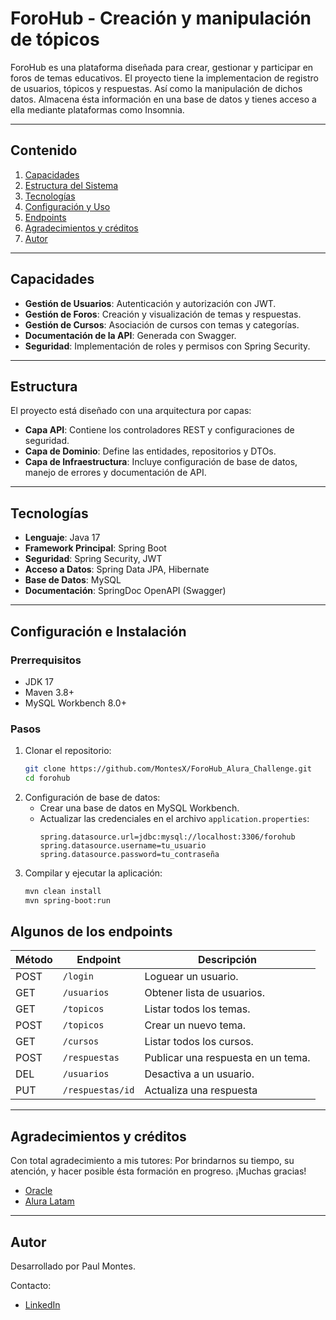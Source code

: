 # ForoHub - Creación y manipulación de tópicos

ForoHub es una plataforma  diseñada para crear, gestionar y participar en foros de temas educativos. El proyecto tiene 
la implementacion de registro de usuarios, tópicos y respuestas. Así como la manipulación
de dichos datos. Almacena ésta información en una base de datos y tienes acceso a ella mediante plataformas como Insomnia.

---

## **Contenido**
1. [Capacidades](#capacidades)
2. [Estructura del Sistema](#estructura)
3. [Tecnologías](#tecnologías)
4. [Configuración y Uso](#configuración-e-instalación)
5. [Endpoints](#endpoints-principales)
6. [Agradecimientos y créditos](#agradecimientos-y-créditos)
7. [Autor](#autor)

---

## **Capacidades**
- **Gestión de Usuarios**: Autenticación y autorización con JWT.
- **Gestión de Foros**: Creación y visualización de temas y respuestas.
- **Gestión de Cursos**: Asociación de cursos con temas y categorías.
- **Documentación de la API**: Generada con Swagger.
- **Seguridad**: Implementación de roles y permisos con Spring Security.

---

## **Estructura**
El proyecto está diseñado con una arquitectura por capas:
- **Capa API**: Contiene los controladores REST y configuraciones de seguridad.
- **Capa de Dominio**: Define las entidades, repositorios y DTOs.
- **Capa de Infraestructura**: Incluye configuración de base de datos, manejo de errores y documentación de API.


---

## **Tecnologías**
- **Lenguaje**: Java 17
- **Framework Principal**: Spring Boot
- **Seguridad**: Spring Security, JWT
- **Acceso a Datos**: Spring Data JPA, Hibernate
- **Base de Datos**: MySQL
- **Documentación**: SpringDoc OpenAPI (Swagger)

---

## **Configuración e Instalación**

### **Prerrequisitos**
- JDK 17
- Maven 3.8+
- MySQL Workbench 8.0+

### **Pasos**
1. Clonar el repositorio:
   ```bash
   git clone https://github.com/MontesX/ForoHub_Alura_Challenge.git
   cd forohub
   ```
2. Configuración de base de datos:
   - Crear una base de datos en MySQL Workbench.
   - Actualizar las credenciales en el archivo `application.properties`:
     ```properties
     spring.datasource.url=jdbc:mysql://localhost:3306/forohub
     spring.datasource.username=tu_usuario
     spring.datasource.password=tu_contraseña
     ```
3. Compilar y ejecutar la aplicación:
   ```bash
   mvn clean install
   mvn spring-boot:run
   ```

## **Algunos de los endpoints**

| Método | Endpoint         | Descripción                        |
|--------|------------------|------------------------------------|
| POST   | `/login`         | Loguear un usuario.                |
| GET    | `/usuarios`      | Obtener lista de usuarios.         |
| GET    | `/topicos`       | Listar todos los temas.            |
| POST   | `/topicos`       | Crear un nuevo tema.               |
| GET    | `/cursos`        | Listar todos los cursos.           |
| POST   | `/respuestas`    | Publicar una respuesta en un tema. |
| DEL    | `/usuarios`      | Desactiva a un usuario.            |
| PUT    | `/respuestas/id` | Actualiza una respuesta            |

---

## **Agradecimientos y créditos**

Con total agradecimiento a mis tutores:
Por brindarnos su tiempo, su atención, y hacer posible ésta formación en progreso. ¡Muchas gracias!
- [Oracle](https://www.oracle.com/ar/education/oracle-next-education/)
- [Alura Latam](https://app.aluracursos.com/form-one/registro/latam-general)

---
## **Autor**

Desarrollado por Paul Montes.

Contacto:

- [LinkedIn](https://www.linkedin.com/in/montessx/)

